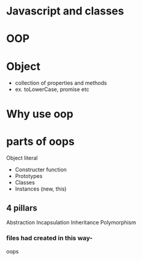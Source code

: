 # Javascript and classes

# OOP

# Object
- collection of properties and methods
- ex. toLowerCase, promise etc

# Why use oop

# parts of oops
Object literal

- Constructer function
- Prototypes
- Classes
- Instances (new, this)


## 4 pillars
Abstraction
Incapsulation 
Inheritance
Polymorphism


### files had created in this way-
oops


